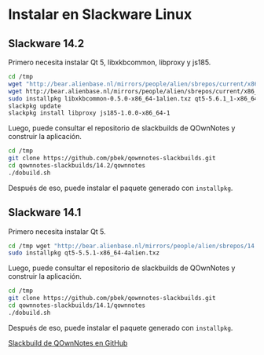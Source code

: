 # Instalar en Slackware Linux

## Slackware 14.2

Primero necesita instalar Qt 5, libxkbcommon, libproxy y js185.

```bash
cd /tmp
wget "http://bear.alienbase.nl/mirrors/people/alien/sbrepos/current/x86_64/qt5/qt5-5.6.1_1-x86_64-1alien.txz"
wget http://bear.alienbase.nl/mirrors/people/alien/sbrepos/current/x86_64/libxkbcommon/libxkbcommon-0.5.0-x86_64-1alien.txz
sudo installpkg libxkbcommon-0.5.0-x86_64-1alien.txz qt5-5.6.1_1-x86_64-1alien.txz
slackpkg update
slackpkg install libproxy js185-1.0.0-x86_64-1
```

Luego, puede consultar el repositorio de slackbuilds de QOwnNotes y construir la aplicación.

```bash
cd /tmp
git clone https://github.com/pbek/qownnotes-slackbuilds.git
cd qownnotes-slackbuilds/14.2/qownnotes
./dobuild.sh
```

Después de eso, puede instalar el paquete generado con `installpkg`.

## Slackware 14.1

Primero necesita instalar Qt 5.

```bash
cd /tmp wget "http://bear.alienbase.nl/mirrors/people/alien/sbrepos/14.1/x86_64/qt5/qt5-5.5.1-x86_64-4alien.txz"
sudo installpkg qt5-5.5.1-x86_64-4alien.txz
```

Luego, puede consultar el repositorio de slackbuilds de QOwnNotes y construir la aplicación.

```bash
cd /tmp
git clone https://github.com/pbek/qownnotes-slackbuilds.git
cd qownnotes-slackbuilds/14.1/qownnotes
./dobuild.sh
```

Después de eso, puede instalar el paquete generado con `installpkg`.

[Slackbuild de QOwnNotes en GitHub](https://github.com/pbek/qownnotes-slackbuilds/)
